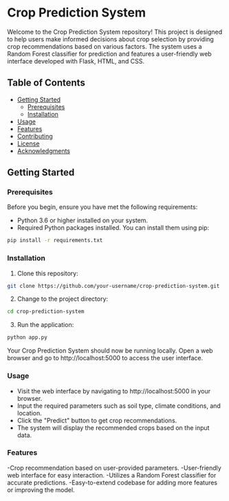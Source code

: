 # Crop Prediction System


Welcome to the Crop Prediction System repository! This project is designed to help users make informed decisions about crop selection by providing crop recommendations based on various factors. The system uses a Random Forest classifier for prediction and features a user-friendly web interface developed with Flask, HTML, and CSS.

## Table of Contents
- [Getting Started](#getting-started)
  - [Prerequisites](#prerequisites)
  - [Installation](#installation)
- [Usage](#usage)
- [Features](#features)
- [Contributing](#contributing)
- [License](#license)
- [Acknowledgments](#acknowledgments)

## Getting Started

### Prerequisites

Before you begin, ensure you have met the following requirements:

- Python 3.6 or higher installed on your system.
- Required Python packages installed. You can install them using pip:

```bash
pip install -r requirements.txt
```
### Installation
1. Clone this repository:
```bash
git clone https://github.com/your-username/crop-prediction-system.git
```
2. Change to the project directory:
```bash
cd crop-prediction-system
```
3. Run the application:
```bash
python app.py
```
Your Crop Prediction System should now be running locally. Open a web browser and go to http://localhost:5000 to access the user interface.
### Usage
- Visit the web interface by navigating to http://localhost:5000 in your browser.
- Input the required parameters such as soil type, climate conditions, and location.
- Click the "Predict" button to get crop recommendations.
- The system will display the recommended crops based on the input data.
### Features
-Crop recommendation based on user-provided parameters.
-User-friendly web interface for easy interaction.
-Utilizes a Random Forest classifier for accurate predictions.
-Easy-to-extend codebase for adding more features or improving the model.


